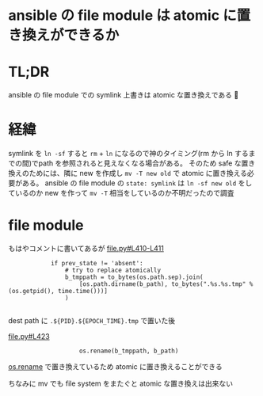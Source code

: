 # ansible の file module は atomic に置き換えができるか

# TL;DR
ansible の file module での symlink 上書きは atomic な置き換えである :tada:

# 経緯
symlink を `ln -sf` すると `rm` + `ln` になるので神のタイミング(rm から ln するまでの間)でpath を参照されると見えなくなる場合がある。
そのため safe な置き換えのためには、隣に new を作成し `mv -T new old` で atomic に置き換える必要がある。
ansible の file module の `state: symlink` は `ln -sf new old` をしているのか new を作って `mv -T` 相当をしているのか不明だったので調査

# file module
もはやコメントに書いてあるが
[file.py#L410-L411](https://github.com/ansible/ansible/blob/stable-2.4/lib/ansible/modules/files/file.py#L410-L411)

```
            if prev_state != 'absent':
                # try to replace atomically
                b_tmppath = to_bytes(os.path.sep).join(
                    [os.path.dirname(b_path), to_bytes(".%s.%s.tmp" % (os.getpid(), time.time()))]
                )


```
dest path に `.${PID}.${EPOCH_TIME}.tmp` で置いた後

[file.py#L423](https://github.com/ansible/ansible/blob/stable-2.4/lib/ansible/modules/files/file.py#L423)

```
                    os.rename(b_tmppath, b_path)
```

[os.rename](https://docs.python.jp/2.7/library/os.html#os.rename) で置き換えているため atomic に置き換えることができる

ちなみに mv でも file system をまたぐと atomic な置き換えは出来ない
